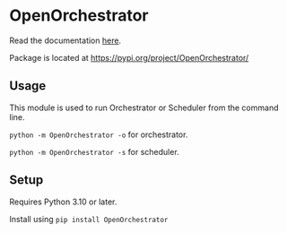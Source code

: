 # OpenOrchestrator

Read the documentation [here](https://itk-dev-rpa.github.io/OpenOrchestrator-docs).

Package is located at https://pypi.org/project/OpenOrchestrator/

## Usage
This module is used to run Orchestrator or Scheduler from the command line.

`python -m OpenOrchestrator -o`  for orchestrator.

`python -m OpenOrchestrator -s`  for scheduler.

## Setup
Requires Python 3.10 or later.

Install using `pip install OpenOrchestrator`
